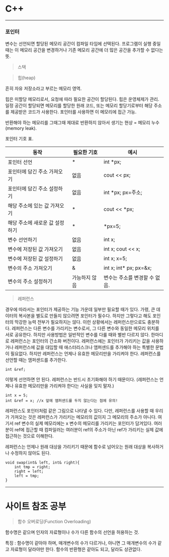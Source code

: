 # C++
---

### 포인터

변수는 선언되면 할당된 메모리 공간이 컴파일 타임에 선택된다. 프로그램이 실행 중일 때는 이 메모리 공간을 변경하거나 기존 메모리 공간에 더 많은 공간을 추가할 수 없다는 뜻.

> 스택

> 힙(heap)

흔히 자유 저장소라고 부르는 메모리 영역.

힙은 미할당 메모리로서, 요청에 따라 필요한 공간이 할당된다. 힙은 운영체제가 관리. 일정 공간이 할당되면 메모리를 할당한 원래 코드, 또는 메모리 할당기로부터 해당 주소를 제공받은 코드가 사용한다. 포인터를 사용하면 이 메모리에 접근 가능.

반환해야 하는 메모리를 그때그때 제대로 반환하지 않아서 생기는 현상 = 메모리 누수(memory leak).

포인터 기호 표.

동작|필요한 기호|예시
---|---|---
포인터 선언|\*|int \*px;
포인터에 담긴 주소 가져오기|없음|cout << px;
포인터에 담긴 주소 설정하기|없음|int \*px; px=주소;
해당 주소에 있는 값 가져오기|\*|cout << \*px;
해당 주소에 새로운 값 설정하기|\*|\*px=5;
변수 선언하기|없음|int x;
변수에 저장된 값 가져오기|없음|int x; cout << x;
변수에 저장된 값 설정하기|없음|int x; x=5;
변수의 주소 가져오기|&|int x; int\* px; px=&x;
변수의 주소 설정하기|가능하지 않음|변수는 주소를 변경할 수 없음.


> 레퍼런스

경우에 따라서는 포인터가 제공하는 기능 가운데 일부만 필요할 때가 있다. 가령, 큰 데이터의 복사본을 별도로 만들지 않으려면 포인터가 필수다. 하지만 그렇다고 해도 포인터의 막강한 능력 전부가 필요하지는 않다. 이런 상황에서는 레퍼런스만으로도 충분하다. 레퍼런스는 다른 변수를 가리키는 변수로서, 그 다른 변수와 동일한 메모리 위치를 서로 공유한다. 하지만 사용방법은 일반적인 변수를 다룰 때와 별반 다르지 않다. 한마디로 레퍼런스는 포인터의 간소화 버전이다. 레퍼런스에는 포인터가 가리키는 값을 사용하거나 레퍼런스에 값을 대입할 때 애스터리스크나 앰퍼샌드를 추가해야 하는 특별한 문법이 필요없다. 하지만 레퍼런스는 언제나 유효한 메모리만을 가리켜야 한다. 레퍼런스를 선언할 때는 앰퍼샌드를 추가한다.

```
int &ref;
```

이렇게 선언하면 안 된다. 레퍼런스는 반드시 초기화해야 하기 때문이다. (레퍼런스는 언제나 유효한 메모리만을 가리켜야 한다는 사실을 잊지 말자.)

```
int x = 5;
int &ref = x; //x 앞에 앰퍼샌드를 두지 않는다는 점에 유의!
```

레퍼런스도 포인터처럼 같은 그림으로 나타낼 수 있다. 다만, 레퍼런스를 사용할 때 우리가 가져오는 것은 레퍼런스가 가리키는 메모리의 값이지 그 메모리의 주소가 아니다.
여기서 ref 변수의 실제 메모리에는 x 변수의 메모리를 가리키는 포인터가 담겨있다. 여러분이 ref에 접근할 때 컴파일러는 여러분이 ref의 주소가 아닌 ref가 가리키는 실제 값에 접근하는 것으로 이해한다. 

레퍼런스는 언제나 원래 대상을 가리키기 때문에 함수로 넘어오는 원래 대상을 복사하거나 수정하지 않아도 된다.

```
void swap(int& left, int& right){
	int tmp = right;
	right = left;
	left = tmp;
}
```
-----

# 사이트 참조 공부

> 함수 오버로딩(Function Overloading)

함수명은 같으며 인자의 자료형이나 수가 다른 함수의 선언을 허용하는 것.

특징 : 함수명이 같아야 하며, 매개변수의 수가 다르거나, 아니면 그 매개변수의 수가 같고 자료형이 달라야만 한다. 함수의 반환형은 같아도 되고, 달라도 상관없다.
